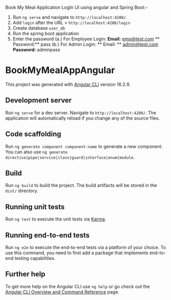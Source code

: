 Book My Meal Application LogIn UI using angular and Spring Boot:-

1. Run `ng serve` and navigate to `http://localhost:4200/`.
2. Add `login` after the URL > `http://localhost:4200/login`
3. Create database `user_db`
4. Run the spring boot application
5. Enter the password
   (a.) For Employee Login: **Email:** emp@test.com
                           ** Password:** pass
   (b.) For Admin Login: ** Email: ** admin@test.com
                            **Password:** adminpass
   


# BookMyMealAppAngular

This project was generated with [Angular CLI](https://github.com/angular/angular-cli) version 16.2.9.

## Development server

Run `ng serve` for a dev server. Navigate to `http://localhost:4200/`. The application will automatically reload if you change any of the source files.

## Code scaffolding

Run `ng generate component component-name` to generate a new component. You can also use `ng generate directive|pipe|service|class|guard|interface|enum|module`.

## Build

Run `ng build` to build the project. The build artifacts will be stored in the `dist/` directory.

## Running unit tests

Run `ng test` to execute the unit tests via [Karma](https://karma-runner.github.io).

## Running end-to-end tests

Run `ng e2e` to execute the end-to-end tests via a platform of your choice. To use this command, you need to first add a package that implements end-to-end testing capabilities.

## Further help

To get more help on the Angular CLI use `ng help` or go check out the [Angular CLI Overview and Command Reference](https://angular.io/cli) page.
